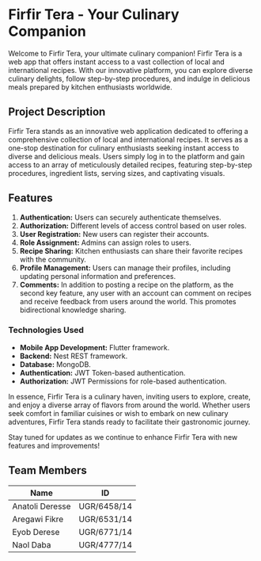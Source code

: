 # Firfir Tera - Your Culinary Companion

Welcome to Firfir Tera, your ultimate culinary companion! Firfir Tera is a web app that offers instant access to a vast collection of local and international recipes. With our innovative platform, you can explore diverse culinary delights, follow step-by-step procedures, and indulge in delicious meals prepared by kitchen enthusiasts worldwide.

## Project Description

Firfir Tera stands as an innovative web application dedicated to offering a comprehensive collection of local and international recipes. It serves as a one-stop destination for culinary enthusiasts seeking instant access to diverse and delicious meals. Users simply log in to the platform and gain access to an array of meticulously detailed recipes, featuring step-by-step procedures, ingredient lists, serving sizes, and captivating visuals.

## Features

1. **Authentication:** Users can securely authenticate themselves.
2. **Authorization:** Different levels of access control based on user roles.
3. **User Registration:** New users can register their accounts.
4. **Role Assignment:** Admins can assign roles to users.
5. **Recipe Sharing:** Kitchen enthusiasts can share their favorite recipes with the community.
6. **Profile Management:** Users can manage their profiles, including updating personal information and preferences.
7. **Comments:** In addition to posting a recipe on the platform, as the second key feature, any user with an account can comment on recipes and receive feedback from users around the world. This promotes bidirectional knowledge sharing.

### Technologies Used

- **Mobile App Development:** Flutter framework.
- **Backend:** Nest REST framework.
- **Database:** MongoDB.
- **Authentication:** JWT Token-based authentication.
- **Authorization:** JWT Permissions for role-based authentication.

In essence, Firfir Tera is a culinary haven, inviting users to explore, create, and enjoy a diverse array of flavors from around the world. Whether users seek comfort in familiar cuisines or wish to embark on new culinary adventures, Firfir Tera stands ready to facilitate their gastronomic journey.

Stay tuned for updates as we continue to enhance Firfir Tera with new features and improvements!

## Team Members

| Name              | ID            |
|-------------------|---------------|
| Anatoli Deresse   | UGR/6458/14   |
| Aregawi Fikre     | UGR/6531/14   |
| Eyob Derese       | UGR/6771/14   |
| Naol Daba         | UGR/4777/14   |

